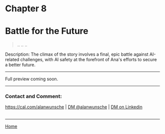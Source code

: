 # Chapter 8
# Battle for the Future

> ..
> ..
> ..

Description: The climax of the story involves a final, epic battle against AI-related challenges, with AI safety at the forefront of Ana's efforts to secure a better future.

---

Full preview coming soon.

---

### Contact and Comment:

<a href="https://cal.com/alanwunsche">https://cal.com/alanwunsche</a> | <a href="https://x.com/alanwunsche">DM @alanwunsche</a> | <a href="https://linkedin.com/in/alanwunsche">DM on Linkedin</a>
<br /><br />

---

[Home](./)